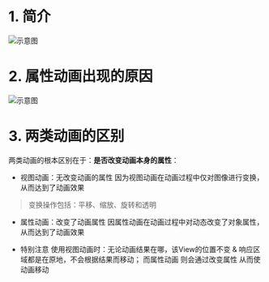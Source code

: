 # 1. 简介
![示意图](http://upload-images.jianshu.io/upload_images/944365-541e88896d0c4180.png?imageMogr2/auto-orient/strip%7CimageView2/2/w/1240)

# 2. 属性动画出现的原因
![示意图](http://upload-images.jianshu.io/upload_images/944365-b54b28f32024c9ba.jpg?imageMogr2/auto-orient/strip%7CimageView2/2/w/1240)

# 3. 两类动画的区别
两类动画的根本区别在于：**是否改变动画本身的属性**：
- 视图动画：无改变动画的属性
因为视图动画在动画过程中仅对图像进行变换，从而达到了动画效果
>变换操作包括：平移、缩放、旋转和透明
- 属性动画：改变了动画属性
因属性动画在动画过程中对动态改变了对象属性，从而达到了动画效果

- 特别注意
使用视图动画时：无论动画结果在哪，该View的位置不变 & 响应区域都是在原地，不会根据结果而移动；
而属性动画 则会通过改变属性 从而使动画移动
